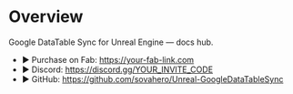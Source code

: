 # Overview
Google DataTable Sync for Unreal Engine — docs hub.

- ► Purchase on Fab: https://your-fab-link.com
- ► Discord: https://discord.gg/YOUR_INVITE_CODE
- ► GitHub: https://github.com/sovahero/Unreal-GoogleDataTableSync
